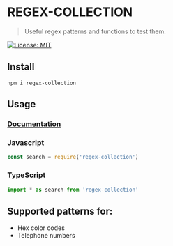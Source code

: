 # REGEX-COLLECTION

> Useful regex patterns and functions to test them.

[![License: MIT](https://img.shields.io/badge/License-MIT-yellow.svg)](https://opensource.org/licenses/MIT)

## Install

```
npm i regex-collection
```

## Usage
### [Documentation](https://1337z.github.io/regex-collection/)
### Javascript
```javascript
const search = require('regex-collection')
```

### TypeScript
```typescript
import * as search from 'regex-collection'
```

## Supported patterns for:
- Hex color codes
- Telephone numbers